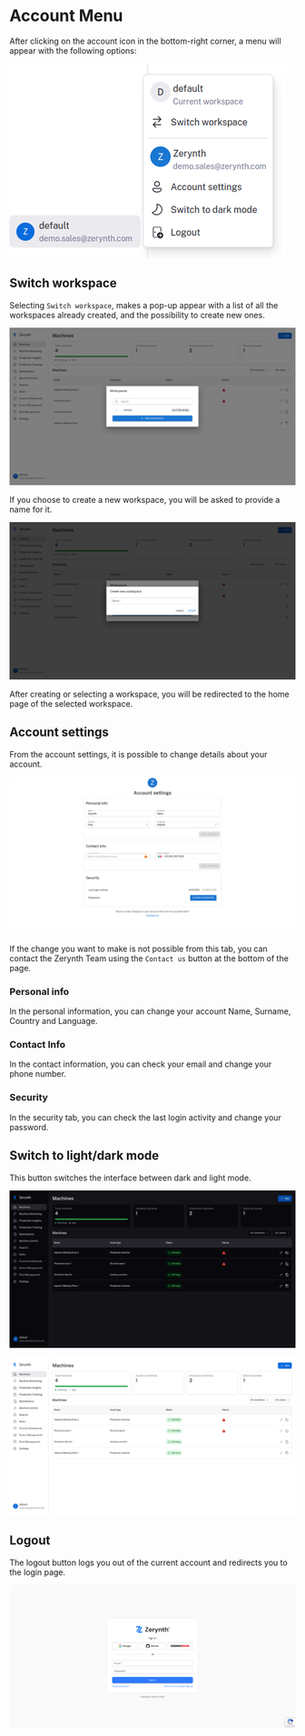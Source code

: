 # Account Menu

After clicking on the account icon in the bottom-right corner, a menu will appear with the following options:

![account_options_image]

## Switch workspace

Selecting `Switch workspace`, makes a pop-up appear with a list of all the workspaces already created, and the possibility to create new ones.

![workspaces_image]

If you choose to create a new workspace, you will be asked to provide a name for it.

![new_workspaces_image]

After creating or selecting a workspace, you will be redirected to the home page of the selected workspace. 

## Account settings

From the account settings, it is possible to change details about your account.

![account_settings_image]

If the change you want to make is not possible from this tab, you can contact the Zerynth Team using the `Contact us` button at the bottom of the page.

### Personal info

In the personal information, you can change your account Name, Surname, Country and Language.

### Contact Info

In the contact information, you can check your email and change your phone number.

### Security

In the security tab, you can check the last login activity and change your password.

## Switch to light/dark mode

This button switches the interface between dark and light mode.

![dark_mode_image]

![light_mode_image]

## Logout

The logout button logs you out of the current account and redirects you to the login page.

![login_image]

[//]: #                   (Images)
[account_options_image]:  ../../img/Account/Options.png
[account_settings_image]: ../../img/Account/Settings.png
[dark_mode_image]:        ../../img/Account/DarkMode.png
[light_mode_image]:       ../../img/Account/LightMode.png
[workspaces_image]:       ../../img/Account/Workspaces.png
[new_workspaces_image]:   ../../img/Account/NewWorkspace.png
[login_image]:            ../../img/Login/Login.png